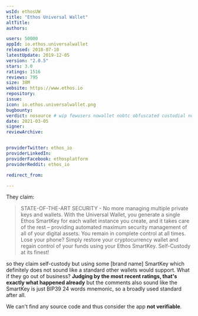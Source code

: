 ```yaml
---
wsId: ethosUW
title: "Ethos Universal Wallet"
altTitle: 
authors:

users: 50000
appId: io.ethos.universalwallet
released: 2018-07-10
latestUpdate: 2019-12-05
version: "2.0.5"
stars: 3.0
ratings: 1516
reviews: 795
size: 38M
website: https://www.ethos.io
repository: 
issue: 
icon: io.ethos.universalwallet.png
bugbounty: 
verdict: nosource # wip fewusers nowallet nobtc obfuscated custodial nosource nonverifiable reproducible bounty defunct
date: 2021-03-05
signer: 
reviewArchive:


providerTwitter: ethos_io
providerLinkedIn: 
providerFacebook: ethosplatform
providerReddit: ethos_io

redirect_from:

---
```



They claim:

> STATE-OF-THE-ART SECURITY - No more managing multiple private keys and
  wallets. With the Universal Wallet, you generate a single Ethos SmartKey for
  each wallet instance you create, and it takes care of the rest – providing
  automated maximum security management of all of your digital assets. You
  remain in complete control at all times. Lose your phone? Simply restore your
  cryptocurrency wallet and regain control of your funds using your Ethos
  SmartKey. Self-Custody at its finest!

so they claim self-custody but using some [brand name] SmartKey which definitely
does not sound like a standard other wallets would support. What if they go out of
business? **Judging by the most recent ratings, that's exactly what happened
already** but the comments also sound like the SmartKey is just BIP39 24 words
mnemonic, so a broadly used standard after all.

We can't find any source code and thus consider the app **not verifiable**.
